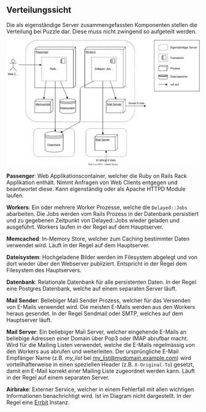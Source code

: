 ## Verteilungssicht

Die als eigenständige Server zusammengefassten Komponenten stellen die Verteilung bei Puzzle dar. 
Diese muss nicht zwingend so aufgeteilt werden.

![Verteilungssicht](diagrams/verteilungssicht.svg)


**Passenger**: Web Applikationscontainer, welcher die Ruby on Rails Rack Applikation enthält. Nimmt 
Anfragen von Web Clients entgegen und beantwortet diese. Kann eigenständig oder als Apache HTTPD 
Module laufen.

**Workers**: Ein oder mehrere Worker Prozesse, welche die `Delayed::Jobs` abarbeiten. Die Jobs 
werden vom Rails Prozess in der Datenbank persistiert und zu gegebenen Zeitpunkt von Delayed::Jobs 
wieder geladen und ausgeführt. Workers laufen in der Regel auf dem Hauptserver.

**Memcached**: In-Memory Store, welcher zum Caching bestimmter Daten verwendet wird. Läuft in der 
Regel auf dem Hauptserver.

**Dateisystem**: Hochgeladene Bilder werden im Filesystem abgelegt und von dort wieder über den 
Webserver publiziert. Entspricht in der Regel dem Filesystem des Hauptservers.

**Datenbank**: Relationale Datenbank für alle persistenten Daten. In der Regel eine Postgres Datenbank, 
welche auf einem separaten Server läuft.

**Mail Sender**: Beliebiger Mail Sender Prozess, welcher für das Versenden von E-Mails verwendet 
wird. Die meisten E-Mails werden aus den Workers heraus gesendet. In der Regel Sendmail oder SMTP, 
welches auf dem Hauptserver läuft.

**Mail Server**: Ein beliebiger Mail Server, welcher eingehende E-Mails an beliebige Adressen einer 
Domain über Pop3 oder IMAP abrufbar macht. Wird für die Mailing Listen verwendet, welche die E-Mails 
regelmässig von den Workers aus abrufen und weiterleiten. Der ursprüngliche E-Mail Empfänger Name 
(z.B. *my_list* bei my_list@mydomain.example.com) wird vorteilhafterweise in einen speziellen Header 
(z.B. `X-Original-To`) gesetzt, damit ein E-Mail korrekt einer Mailing Liste zugeordnet werden kann. 
Läuft in der Regel auf einem separaten Server.

**Airbrake**: Externer Service, welcher in einem Fehlerfall mit allen wichtigen Informationen 
benachrichtigt wird. Ist im Diagram nicht dargestellt. In der Regel eine 
[Errbit](http://errbit.github.io/errbit/) Instanz.
